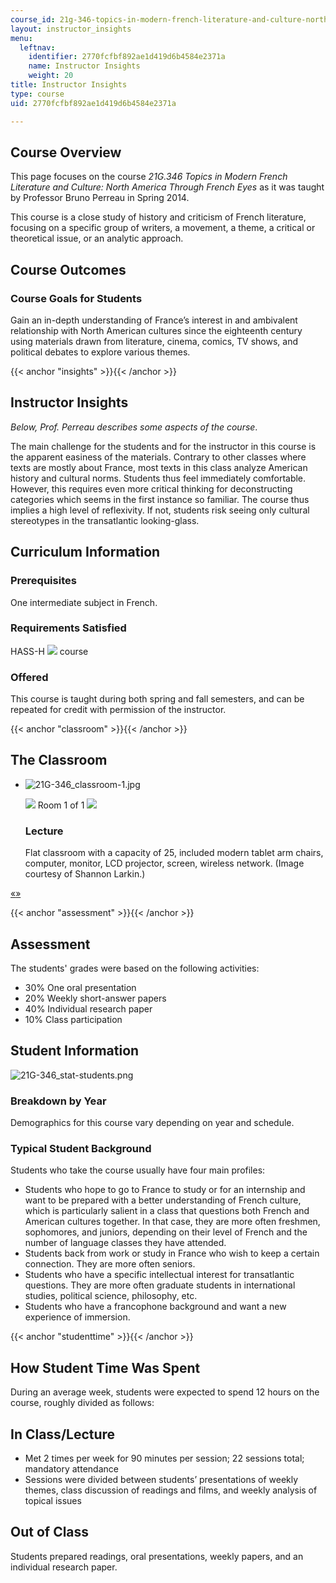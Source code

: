 ```yaml
---
course_id: 21g-346-topics-in-modern-french-literature-and-culture-north-america-through-french-eyes-spring-2014
layout: instructor_insights
menu:
  leftnav:
    identifier: 2770fcfbf892ae1d419d6b4584e2371a
    name: Instructor Insights
    weight: 20
title: Instructor Insights
type: course
uid: 2770fcfbf892ae1d419d6b4584e2371a

---
```


Course Overview
---------------

This page focuses on the course _21G.346 Topics in Modern French Literature and Culture: North America Through French Eyes_ as it was taught by Professor Bruno Perreau in Spring 2014.

This course is a close study of history and criticism of French literature, focusing on a specific group of writers, a movement, a theme, a critical or theoretical issue, or an analytic approach.

Course Outcomes
---------------

### Course Goals for Students

Gain an in-depth understanding of France’s interest in and ambivalent relationship with North American cultures since the eighteenth century using materials drawn from literature, cinema, comics, TV shows, and political debates to explore various themes.

{{< anchor "insights" >}}{{< /anchor >}}

Instructor Insights
-------------------

_Below, Prof. Perreau describes some aspects of the course_.

The main challenge for the students and for the instructor in this course is the apparent easiness of the materials. Contrary to other classes where texts are mostly about France, most texts in this class analyze American history and cultural norms. Students thus feel immediately comfortable. However, this requires even more critical thinking for deconstructing categories which seems in the first instance so familiar. The course thus implies a high level of reflexivity. If not, students risk seeing only cultural stereotypes in the transatlantic looking-glass.

Curriculum Information
----------------------

### Prerequisites

One intermediate subject in French.

### Requirements Satisfied

HASS-H ![](/images/educator/icon-question-hass-h.png) course

### Offered

This course is taught during both spring and fall semesters, and can be repeated for credit with permission of the instructor.

{{< anchor "classroom" >}}{{< /anchor >}}

The Classroom
-------------

*   ![21G-346_classroom-1.jpg](/coursemedia/21g-346-topics-in-modern-french-literature-and-culture-north-america-through-french-eyes-spring-2014/f55217b55efe5af65240d663d6f14342_21G-346_classroom-1.jpg)
    
    ![](/images/educator/classroom_prev_dim.png) Room 1 of 1 ![](/images/educator/classroom_next_dim.png)
    
    ### Lecture
    
    Flat classroom with a capacity of 25, included modern tablet arm chairs, computer, monitor, LCD projector, screen, wireless network. (Image courtesy of Shannon Larkin.)
    

[«](#)[»](#)

{{< anchor "assessment" >}}{{< /anchor >}}

Assessment
----------

The students' grades were based on the following activities:

- 30% One oral presentation
- 20% Weekly short-answer papers
- 40% Individual research paper
- 10% Class participation

Student Information
-------------------

![21G-346_stat-students.png](/coursemedia/21g-346-topics-in-modern-french-literature-and-culture-north-america-through-french-eyes-spring-2014/b407a1413a05880efc302e23789565d3_21G-346_stat-students.png)

### Breakdown by Year

Demographics for this course vary depending on year and schedule.

### Typical Student Background

Students who take the course usually have four main profiles:

*   Students who hope to go to France to study or for an internship and want to be prepared with a better understanding of French culture, which is particularly salient in a class that questions both French and American cultures together. In that case, they are more often freshmen, sophomores, and juniors, depending on their level of French and the number of language classes they have attended.
*   Students back from work or study in France who wish to keep a certain connection. They are more often seniors.
*   Students who have a specific intellectual interest for transatlantic questions. They are more often graduate students in international studies, political science, philosophy, etc.
*   Students who have a francophone background and want a new experience of immersion.

{{< anchor "studenttime" >}}{{< /anchor >}}

How Student Time Was Spent
--------------------------

During an average week, students were expected to spend 12 hours on the course, roughly divided as follows:

In Class/Lecture
----------------

*   Met 2 times per week for 90 minutes per session; 22 sessions total; mandatory attendance
*   Sessions were divided between students’ presentations of weekly themes, class discussion of readings and films, and weekly analysis of topical issues

Out of Class
------------

Students prepared readings, oral presentations, weekly papers, and an individual research paper.